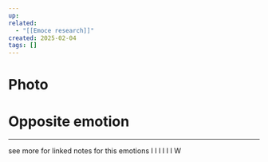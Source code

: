 ```yaml
---
up: 
related:
  - "[[Emoce research]]"
created: 2025-02-04
tags: []
---
```


# Photo 

# Opposite emotion 

---
see more for linked notes for this emotions 
I I
I I
I I
W